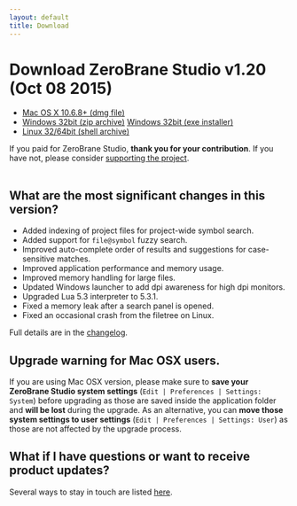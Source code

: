 ```yaml
---
layout: default
title: Download
---
```


# Download ZeroBrane Studio v1.20 (Oct 08 2015)

<ul class="download" id="download-options">
  <li><a class="mac" href="https://download.zerobrane.com/ZeroBraneStudioEduPack-1.20-macos.dmg" onclick="var that=this;_gaq.push(['_trackEvent','Download-macos','ZeroBraneStudioEduPack-1.20-macos.dmg',this.href]);setTimeout(function(){location.href=that.href;},200);return false;">
    Mac OS X 10.6.8+ (dmg file)</a></li>
  <li><a class="winzip" href="https://download.zerobrane.com/ZeroBraneStudioEduPack-1.20-win32.zip" onclick="var that=this;_gaq.push(['_trackEvent','Download-win32','ZeroBraneStudioEduPack-1.20-win32.zip',this.href]);setTimeout(function(){location.href=that.href;},200);return false;">
    Windows 32bit (zip archive)</a>
      <a class="winexe" href="https://download.zerobrane.com/ZeroBraneStudioEduPack-1.20-win32.exe" onclick="var that=this;_gaq.push(['_trackEvent','Download-win32','ZeroBraneStudioEduPack-1.20-win32.exe',this.href]);setTimeout(function(){location.href=that.href;},200);return false;">
    Windows 32bit (exe installer)</a></li>
  <li><a class="linux" href="https://download.zerobrane.com/ZeroBraneStudioEduPack-1.20-linux.sh" onclick="var that=this;_gaq.push(['_trackEvent','Download-linux','ZeroBraneStudioEduPack-1.20-linux.sh',this.href]);setTimeout(function(){location.href=that.href;},200);return false;">
    Linux 32/64bit (shell archive)</a></li>
</ul>
<div class="thank-you" id="thank-you">If you paid for ZeroBrane Studio, <strong>thank you for your contribution</strong>. If you have not, please consider <a href="support">supporting the project</a>.</div>
<div class="separator">&nbsp;</div>

## What are the most significant changes in this version?

- Added indexing of project files for project-wide symbol search.
- Added support for `file@symbol` fuzzy search.
- Improved auto-complete order of results and suggestions for case-sensitive matches.
- Improved application performance and memory usage.
- Improved memory handling for large files.
- Updated Windows launcher to add dpi awareness for high dpi monitors.
- Upgraded Lua 5.3 interpreter to 5.3.1.
- Fixed a memory leak after a search panel is opened.
- Fixed an occasional crash from the filetree on Linux.

Full details are in the [changelog](https://github.com/pkulchenko/ZeroBraneStudio/blob/master/CHANGELOG.md).

## Upgrade warning for Mac OSX users.

If you are using Mac OSX version, please make sure to **save your ZeroBrane Studio system settings** (`Edit | Preferences | Settings: System`) before upgrading as those are saved inside the application folder and **will be lost** during the upgrade.
As an alternative, you can **move those system settings to user settings** (`Edit | Preferences | Settings: User`) as those are not affected by the upgrade process.

## What if I have questions or want to receive product updates?

Several ways to stay in touch are listed [here](community).
